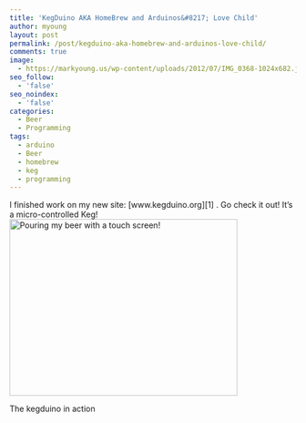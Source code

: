```yaml
---
title: 'KegDuino AKA HomeBrew and Arduinos&#8217; Love Child'
author: myoung
layout: post
permalink: /post/kegduino-aka-homebrew-and-arduinos-love-child/
comments: true
image:
  - https://markyoung.us/wp-content/uploads/2012/07/IMG_0368-1024x682.jpg
seo_follow:
  - 'false'
seo_noindex:
  - 'false'
categories:
  - Beer
  - Programming
tags:
  - arduino
  - Beer
  - homebrew
  - keg
  - programming
---
```

<!--more-->I finished work on my new site: [www.kegduino.org][1] . Go check it out! It&#8217;s a micro-controlled Keg!

<div id="attachment_62" class="wp-caption alignnone" style="width: 810px">
  <a href="https://markyoung.us/wp-content/uploads/2012/07/IMG_0368.jpg"><img class="size-large wp-image-62" title="IMG_0368" src="https://markyoung.us/wp-content/uploads/2012/07/IMG_0368-1024x682.jpg" alt="Pouring my beer with a touch screen!" width="400" height="310" /></a><p class="wp-caption-text">
    The kegduino in action
  </p>
</div>

 [1]: https://www.kegduino.org
